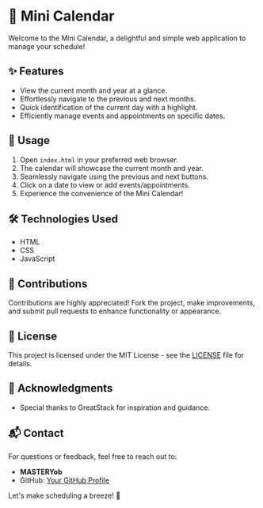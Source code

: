 # 📅 Mini Calendar
Welcome to the Mini Calendar, a delightful and simple web application to manage your schedule!

## ✨ Features
- View the current month and year at a glance.
- Effortlessly navigate to the previous and next months.
- Quick identification of the current day with a highlight.
- Efficiently manage events and appointments on specific dates.

## 🚀 Usage
1. Open `index.html` in your preferred web browser.
2. The calendar will showcase the current month and year.
3. Seamlessly navigate using the previous and next buttons.
4. Click on a date to view or add events/appointments.
5. Experience the convenience of the Mini Calendar!

## 🛠️ Technologies Used

- HTML
- CSS
- JavaScript

## 🤝 Contributions

Contributions are highly appreciated! Fork the project, make improvements, and submit pull requests to enhance functionality or appearance.

## 📜 License

This project is licensed under the MIT License - see the [LICENSE](LICENSE) file for details.

## 🙌 Acknowledgments

- Special thanks to GreatStack for inspiration and guidance.

## 📬 Contact

For questions or feedback, feel free to reach out to:
- **MASTERYob**
- GitHub: [Your GitHub Profile](https://github.com/YawBoah)

Let's make scheduling a breeze! 🌟
